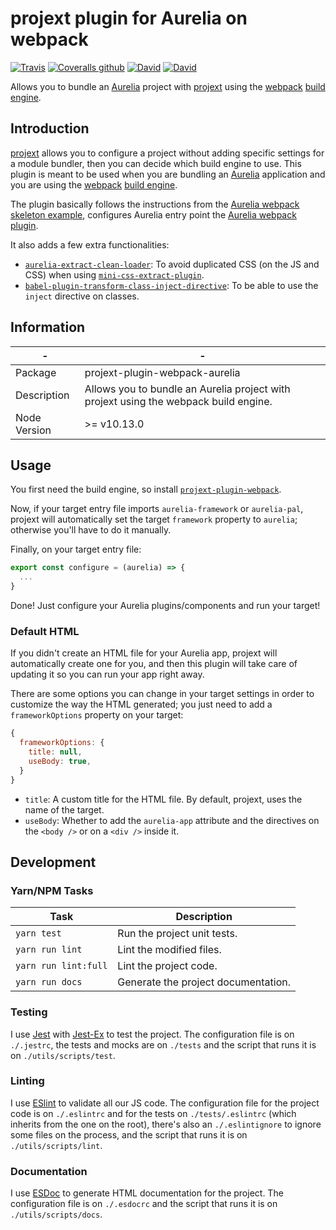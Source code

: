 # projext plugin for Aurelia on webpack

[![Travis](https://img.shields.io/travis/homer0/projext-plugin-webpack-aurelia.svg?style=flat-square)](https://travis-ci.org/homer0/projext-plugin-webpack-aurelia)
[![Coveralls github](https://img.shields.io/coveralls/github/homer0/projext-plugin-webpack-aurelia.svg?style=flat-square)](https://coveralls.io/github/homer0/projext-plugin-webpack-aurelia?branch=master)
[![David](https://img.shields.io/david/homer0/projext-plugin-webpack-aurelia.svg?style=flat-square)](https://david-dm.org/homer0/projext-plugin-webpack-aurelia)
[![David](https://img.shields.io/david/dev/homer0/projext-plugin-webpack-aurelia.svg?style=flat-square)](https://david-dm.org/homer0/projext-plugin-webpack-aurelia)

Allows you to bundle an [Aurelia](https://aurelia.io) project with [projext](https://yarnpkg.com/en/package/projext) using the [webpack](https://webpack.js.org) [build engine](https://yarnpkg.com/en/package/projext-plugin-webpack).

## Introduction

[projext](https://yarnpkg.com/en/package/projext) allows you to configure a project without adding specific settings for a module bundler, then you can decide which build engine to use. This plugin is meant to be used when you are bundling an [Aurelia](https://aurelia.io) application and you are using the [webpack](https://webpack.js.org) [build engine](https://yarnpkg.com/en/package/projext-plugin-webpack).

The plugin basically follows the instructions from the [Aurelia webpack skeleton example](https://github.com/aurelia/skeleton-navigation/tree/master/skeleton-esnext-webpack), configures Aurelia entry point the [Aurelia webpack plugin](https://yarnpkg.com/en/package/aurelia-webpack-plugin).

It also adds a few extra functionalities:

- [`aurelia-extract-clean-loader`](https://yarnpkg.com/en/package/aurelia-extract-clean-loader): To avoid duplicated CSS (on the JS and CSS) when using [`mini-css-extract-plugin`](https://yarnpkg.com/en/package/mini-css-extract-plugin).
- [`babel-plugin-transform-class-inject-directive`](https://yarnpkg.com/en/package/babel-plugin-transform-class-inject-directive): To be able to use the `inject` directive on classes.

## Information

| -            | -                                                                                      |
|--------------|----------------------------------------------------------------------------------------|
| Package      | projext-plugin-webpack-aurelia                                                         |
| Description  | Allows you to bundle an Aurelia project with projext using the webpack build engine.   |
| Node Version | >= v10.13.0                                                                              |

## Usage

You first need the build engine, so install [`projext-plugin-webpack`](https://yarnpkg.com/en/package/projext-plugin-webpack).

Now, if your target entry file imports `aurelia-framework` or `aurelia-pal`, projext will automatically set the target `framework` property to `aurelia`; otherwise you'll have to do it manually.

Finally, on your target entry file:

```js
export const configure = (aurelia) => {
  ...
}
```

Done! Just configure your Aurelia plugins/components and run your target!

### Default HTML

If you didn't create an HTML file for your Aurelia app, projext will automatically create one for you, and then this plugin will take care of updating it so you can run your app right away.

There are some options you can change in your target settings in order to customize the way the HTML generated; you just need to add a `frameworkOptions` property on your target:
```js
{
  frameworkOptions: {
    title: null,
    useBody: true,
  }
}
```

- `title`: A custom title for the HTML file. By default, projext, uses the name of the target.
- `useBody`: Whether to add the `aurelia-app` attribute and the directives on the `<body />` or on a `<div />` inside it.

## Development

### Yarn/NPM Tasks

| Task                    | Description                         |
|-------------------------|-------------------------------------|
| `yarn test`             | Run the project unit tests.         |
| `yarn run lint`         | Lint the modified files.            |
| `yarn run lint:full`    | Lint the project code.              |
| `yarn run docs`         | Generate the project documentation. |

### Testing

I use [Jest](https://facebook.github.io/jest/) with [Jest-Ex](https://yarnpkg.com/en/package/jest-ex) to test the project. The configuration file is on `./.jestrc`, the tests and mocks are on `./tests` and the script that runs it is on `./utils/scripts/test`.

### Linting

I use [ESlint](http://eslint.org) to validate all our JS code. The configuration file for the project code is on `./.eslintrc` and for the tests on `./tests/.eslintrc` (which inherits from the one on the root), there's also an `./.eslintignore` to ignore some files on the process, and the script that runs it is on `./utils/scripts/lint`.

### Documentation

I use [ESDoc](http://esdoc.org) to generate HTML documentation for the project. The configuration file is on `./.esdocrc` and the script that runs it is on `./utils/scripts/docs`.
